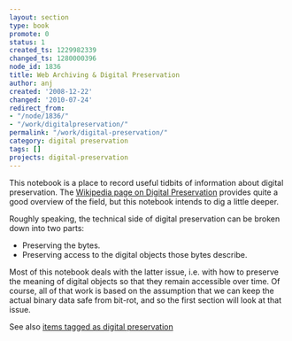 ```yaml
---
layout: section
type: book
promote: 0
status: 1
created_ts: 1229982339
changed_ts: 1280000396
node_id: 1836
title: Web Archiving & Digital Preservation
author: anj
created: '2008-12-22'
changed: '2010-07-24'
redirect_from:
- "/node/1836/"
- "/work/digitalpreservation/"
permalink: "/work/digital-preservation/"
category: digital preservation
tags: []
projects: digital-preservation
---
```

This notebook is a place to record useful tidbits of information about digital preservation.  The [Wikipedia page on Digital Preservation](http://en.wikipedia.org/wiki/Digital_preservation) provides quite a good overview of the field, but this notebook intends to dig a little deeper.

Roughly speaking, the technical side of digital preservation can be broken down into two parts:

 * Preserving the bytes.
 * Preserving access to the digital objects those bytes describe.

Most of this notebook deals with the latter issue, i.e. with how to preserve the meaning of digital objects so that they remain accessible over time. Of course, all of that work is based on the assumption that we can keep the actual binary data safe from bit-rot, and so the first section will look at that issue.

See also [items tagged as digital preservation](/topic/topics/digital_preservation)
